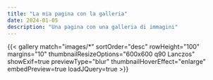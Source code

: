 ```yaml
---
title: "La mia pagina con la galleria"
date: 2024-01-05
description: "Una pagina con una galleria di immagini"
---
```


{{< gallery match="images/*" sortOrder="desc" rowHeight="100" margins="10" thumbnailResizeOptions="600x600 q90 Lanczos" showExif=true previewType="blur" thumbnailHoverEffect="enlarge" embedPreview=true loadJQuery=true >}}

